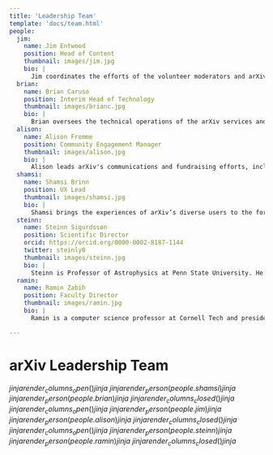 ```yaml
---
title: 'Leadership Team'
template: 'docs/team.html'
people:
  jim:
    name: Jim Entwood
    position: Head of Content
    thumbnail: images/jim.jpg
    bio: |
      Jim coordinates the efforts of the volunteer moderators and arXiv administrators on the daily flow of papers and user support and works with the Scientific Director to develop and improve arXiv's operations policies. His background is in volunteer management and website development for research groups, and he holds an M.A. in Leadership Studies.
  brian:
    name: Brian Caruso
    position: Interim Head of Technology
    thumbnail: images/brianc.jpg
    bio: |
      Brian oversees the technical operations of the arXiv services and supervises the development team. He coordinates operations and maintenance of arXiv’s systems. He holds a B.A. in Computer Science from Clark University.
  alison:
    name: Alison Fromme
    position: Community Engagement Manager
    thumbnail: images/alison.jpg
    bio: |
      Alison leads arXiv's communications and fundraising efforts, including the membership program for academic and research institutions. Alison's background is in science writing, nonprofit fundraising, and teaching. She is a Cornell University alum and holds an M.S. in Zoology from Washington State University.
  shamsi:
    name: Shamsi Brinn
    position: UX Lead 
    thumbnail: images/shamsi.jpg
    bio: |
      Shamsi brings the experiences of arXiv’s diverse users to the forefront of organizational planning. Her role includes gathering feedback and testing product experiences with users, disseminating research findings, and using feedback to inform design and development across the arXiv platform. Her experience spans design, user experience, user research, and innovation strategy.
  steinn:
    name: Steinn Sigurdsson
    position: Scientific Director
    orcid: https://orcid.org/0000-0002-8187-1144
    twitter: steinly0
    thumbnail: images/steinn.jpg
    bio: |
      Steinn is Professor of Astrophysics at Penn State University. He holds a Ph.D. in Theoretical Physics from the California Institute of Technology. His research interests include astrophysics and related areas, ranging from cosmology, large scale dynamics and black holes, to formation and evolution of planets and the prospects for discovering non-terrestrial life.
  ramin:
    name: Ramin Zabih
    position: Faculty Director 
    thumbnail: images/ramin.jpg
    bio: |
      Ramin is a computer science professor at Cornell Tech and president and founder of the Computer Vision Foundation (CVF). His research focuses on computer vision and its applications, especially in medical imaging. As arXiv faculty director, Ramin guides arXiv’s strategic vision and technological modernization with input from the global research and scholarly communications communities. 

---
```


arXiv Leadership Team
=====================

$jinja {{ render_columns_open() }} jinja$
$jinja {{ render_person(people.shamsi) }} jinja$
$jinja {{ render_person(people.brian) }} jinja$
$jinja {{ render_columns_closed() }} jinja$
$jinja {{ render_columns_open() }} jinja$
$jinja {{ render_person(people.jim) }} jinja$
$jinja {{ render_person(people.alison) }} jinja$
$jinja {{ render_columns_closed() }} jinja$
$jinja {{ render_columns_open() }} jinja$
$jinja {{ render_person(people.steinn) }} jinja$
$jinja {{ render_person(people.ramin) }} jinja$
$jinja {{ render_columns_closed() }} jinja$

